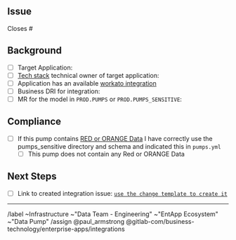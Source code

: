 ## Issue

Closes # <!--- Link the Issue this MR closes --->

## Background

- [ ] Target Application: <!-- Salesforce? Marketo? -->
- [ ] [Tech stack](https://gitlab.com/gitlab-com/www-gitlab-com/-/blob/master/data/tech_stack.yml) technical owner of target application: <!-- tag them here -->
- [ ] Application has an available [workato integration](https://www.workato.com/integrations)
- [ ] Business DRI for integration: <!-- tag them here -->
- [ ] MR for the model in `PROD.PUMPS` or `PROD.PUMPS_SENSITIVE`: <!-- link here -->

## Compliance

- [ ] If this pump contains [RED or ORANGE Data](https://about.gitlab.com/handbook/engineering/security/data-classification-standard.html#data-classification-levels) I have correctly use the pumps_sensitive directory and schema and indicated this in `pumps.yml`
  * [ ] This pump does not contain any Red or ORANGE Data

## Next Steps

- [ ] Link to created integration issue: [`use the change template to create it`](https://gitlab.com/gitlab-com/business-technology/enterprise-apps/integrations/platypus/-/issues/new#)

----
/label ~Infrastructure ~"Data Team - Engineering" ~"EntApp Ecosystem" ~"Data Pump"
/assign @paul_armstrong @gitlab-com/business-technology/enterprise-apps/integrations
